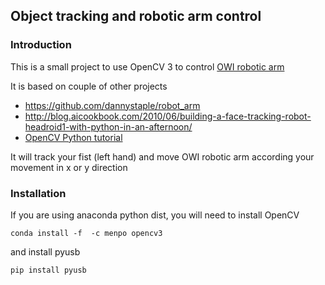 ## Object tracking and robotic arm control

### Introduction
This is a small project to use OpenCV 3 to control [OWI robotic arm](https://www.amazon.com/OWI-OWI-535-Robotic-Arm-Edge/dp/B0017OFRCY/ref=sr_1_1?ie=UTF8&qid=1487966592&sr=8-1&keywords=owi+arm)

It is based on couple of other projects

* https://github.com/dannystaple/robot_arm
* http://blog.aicookbook.com/2010/06/building-a-face-tracking-robot-headroid1-with-python-in-an-afternoon/
* [OpenCV Python tutorial](http://opencv-python-tutroals.readthedocs.io/en/latest/py_tutorials/py_gui/py_table_of_contents_gui/py_table_of_contents_gui.html)

It will track your fist (left hand) and move OWI robotic arm according your movement in x or y direction


### Installation
If you are using anaconda python dist, you will need to install OpenCV
``` 
conda install -f  -c menpo opencv3
```
and install pyusb
```
pip install pyusb
```